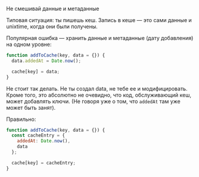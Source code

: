 Не смешивай данные и метаданные

Типовая ситуация: ты пишешь кеш. Запись в кеше — это сами данные и unixtime, когда они были получены.

Популярная ошибка — хранить данные и метаданные (дату добавления) на одном уровне:

```javascript
function addToCache(key, data = {}) {
  data.addedAt = Date.now();

  cache[key] = data;
}
```

Не стоит так делать. Не ты создал data, не тебе ее и модифицировать. Кроме того, это абсолютно не очевидно, что код, обслуживающий кеш, может добавлять ключи. (Не говоря уже о том, что `addedAt` там уже может быть занят).

Правильно:

```javascript
function addToCache(key, data = {}) {
  const cacheEntry = {
    addedAt: Date.now(),
    data
  };

  cache[key] = cacheEntry;
}
```
